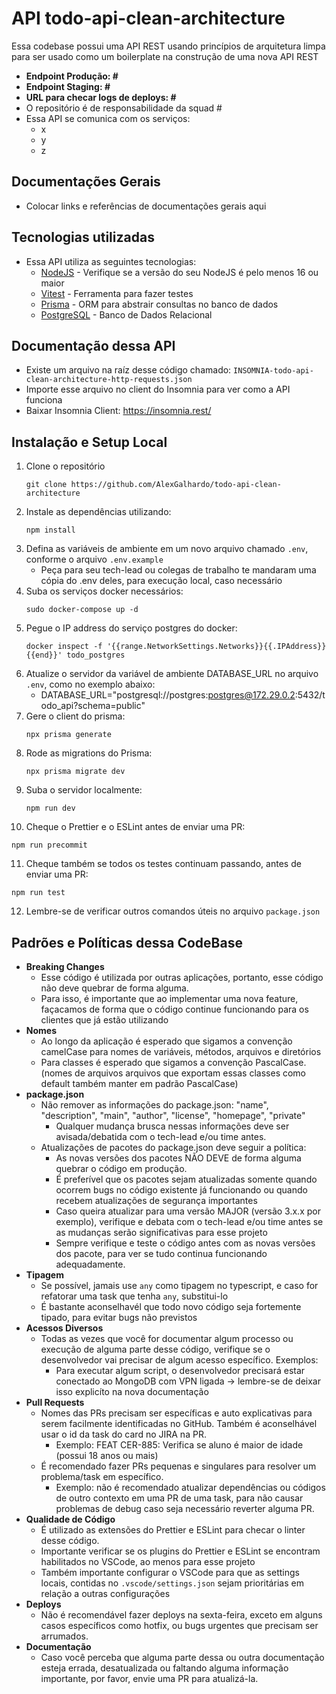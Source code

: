 # API todo-api-clean-architecture

Essa codebase possui uma API REST usando princípios de arquitetura limpa para ser usado como um boilerplate na construção de uma nova API REST

- <b>Endpoint Produção: #</b>
- <b>Endpoint Staging: # </b>
- <b>URL para checar logs de deploys: #</b>
- O repositório é de responsabilidade da squad #
- Essa API se comunica com os serviços:
   - x
   - y
   - z

## Documentações Gerais
- Colocar links e referências de documentações gerais aqui

## Tecnologias utilizadas
- Essa API utiliza as seguintes tecnologias:
   - [NodeJS](https://nodejs.org/en/) - Verifique se a versão do seu NodeJS é pelo menos 16 ou maior
   - [Vitest](https://vitest.dev/) - Ferramenta para fazer testes
   - [Prisma](https://www.prisma.io/) - ORM para abstrair consultas no banco de dados
   - [PostgreSQL](https://www.postgresql.org/) - Banco de Dados Relacional

## Documentação dessa API
- Existe um arquivo na raíz desse código chamado: `INSOMNIA-todo-api-clean-architecture-http-requests.json`
- Importe esse arquivo no client do Insomnia para ver como a API funciona
- Baixar Insomnia Client: https://insomnia.rest/

## Instalação e Setup Local

1. Clone o repositório
   ```
   git clone https://github.com/AlexGalhardo/todo-api-clean-architecture
   ```
2. Instale as dependências utilizando:
   ```
   npm install
   ```
3. Defina as variáveis de ambiente em um novo arquivo chamado `.env`, conforme o arquivo `.env.example`
   - Peça para seu tech-lead ou colegas de trabalho te mandaram uma cópia do .env deles, para execução local, caso necessário
4. Suba os serviços docker necessários:
   ```
   sudo docker-compose up -d
   ```
5. Pegue o IP address do serviço postgres do docker:
   ```
   docker inspect -f '{{range.NetworkSettings.Networks}}{{.IPAddress}}{{end}}' todo_postgres
   ```
6. Atualize o servidor da variável de ambiente DATABASE_URL no arquivo `.env`, como no exemplo abaixo:
   - DATABASE_URL="postgresql://postgres:postgres@172.29.0.2:5432/todo_api?schema=public"
7. Gere o client do prisma:
   ```
   npx prisma generate
   ```
8. Rode as migrations do Prisma:
   ```
   npx prisma migrate dev
   ```
9. Suba o servidor localmente:
   ```
   npm run dev
   ```
10. Cheque o Prettier e o ESLint antes de enviar uma PR:
   ```
   npm run precommit
   ```
11. Cheque também se todos os testes continuam passando, antes de enviar uma PR:
   ```
   npm run test
   ```
12. Lembre-se de verificar outros comandos úteis no arquivo `package.json`

## Padrões e Políticas dessa CodeBase
- <b>Breaking Changes</b>
   - Esse código é utilizada por outras aplicações, portanto, esse código não deve quebrar de forma alguma.
   - Para isso, é importante que ao implementar uma nova feature, façacamos de forma que o código continue funcionando para os clientes que já estão utilizando
- <b>Nomes</b>
   - Ao longo da aplicação é esperado que sigamos a convenção camelCase para nomes de variáveis, métodos, arquivos e diretórios
   - Para classes é esperado que sigamos a convenção PascalCase. (nomes de arquivos arquivos que exportam essas classes como default também manter em padrão PascalCase)
- <b>package.json</b>
   - Não remover as informações do package.json: "name", "description", "main", "author", "license", "homepage", "private"
      - Qualquer mudança brusca nessas informações deve ser avisada/debatida com o tech-lead e/ou time antes.
   - Atualizações de pacotes do package.json deve seguir a política:
      - As novas versões dos pacotes NÃO DEVE de forma alguma quebrar o código em produção.
      - É preferível que os pacotes sejam atualizadas somente quando ocorrem bugs no código existente já funcionando ou quando recebem atualizações de segurança importantes
      - Caso queira atualizar para uma versão MAJOR (versão 3.x.x por exemplo), verifique e debata com o tech-lead e/ou time antes se as mudanças serão significativas para esse projeto
      - Sempre verifique e teste o código antes com as novas versões dos pacote, para ver se tudo continua funcionando adequadamente.
- <b>Tipagem</b>
   - Se possível, jamais use `any` como tipagem no typescript, e caso for refatorar uma task que tenha `any`, substitui-lo
   - É bastante aconselhavél que todo novo código seja fortemente tipado, para evitar bugs não previstos
- <b>Acessos Diversos</b>
   - Todas as vezes que você for documentar algum processo ou execução de alguma parte desse código, verifique se o desenvolvedor vai precisar de algum acesso específico. Exemplos:
      - Para executar algum script, o desenvolvedor precisará estar conectado ao MongoDB com VPN ligada -> lembre-se de deixar isso explicíto na nova documentação
- <b>Pull Requests</b>
   - Nomes das PRs precisam ser específicas e auto explicativas para serem facilmente identificadas no GitHub. Também é aconselhável usar o id da task do card no JIRA na PR.
      - Exemplo: FEAT CER-885: Verifica se aluno é maior de idade (possui 18 anos ou mais)
   - É recomendado fazer PRs pequenas e singulares para resolver um problema/task em específico.
      - Exemplo: não é recomendado atualizar dependências ou códigos de outro contexto em uma PR de uma task, para não causar problemas de debug caso seja necessário reverter alguma PR.
- <b>Qualidade de Código</b>
   - É utilizado as extensões do Prettier e ESLint para checar o linter desse código.
   - Importante verificar se os plugins do Prettier e ESLint se encontram habilitados no VSCode, ao menos para esse projeto
   - Também importante configurar o VSCode para que as settings locais, contidas no `.vscode/settings.json` sejam prioritárias em relação a outras configurações
- <b>Deploys</b>
   - Não é recomendável fazer deploys na sexta-feira, exceto em alguns casos específicos como hotfix, ou bugs urgentes que precisam ser arrumados.
- <b>Documentação</b>
   - Caso você perceba que alguma parte dessa ou outra documentação esteja errada, desatualizada ou faltando alguma informação importante, por favor, envie uma PR para atualizá-la.
